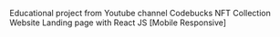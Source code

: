 Educational project from Youtube channel Codebucks
NFT Collection Website Landing page with React JS [Mobile Responsive]